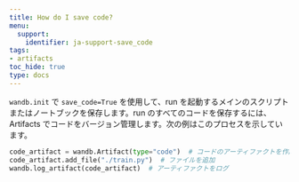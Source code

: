 ```yaml
---
title: How do I save code?‌
menu:
  support:
    identifier: ja-support-save_code‌
tags:
- artifacts
toc_hide: true
type: docs
---
```


`wandb.init` で `save_code=True` を使用して、run を起動するメインのスクリプトまたはノートブックを保存します。run のすべてのコードを保存するには、Artifacts でコードをバージョン管理します。次の例はこのプロセスを示しています。

```python
code_artifact = wandb.Artifact(type="code")  # コードのアーティファクトを作成
code_artifact.add_file("./train.py")  # ファイルを追加
wandb.log_artifact(code_artifact)  # アーティファクトをログ
```